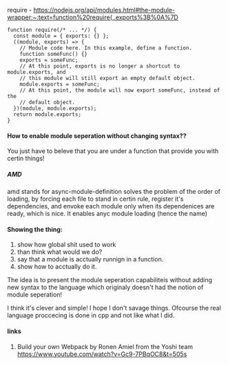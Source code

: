 require - https://nodejs.org/api/modules.html#the-module-wrapper:~:text=function%20require(,.exports%3B%0A%7D

```
function require(/* ... */) {
  const module = { exports: {} };
  ((module, exports) => {
    // Module code here. In this example, define a function.
    function someFunc() {}
    exports = someFunc;
    // At this point, exports is no longer a shortcut to module.exports, and
    // this module will still export an empty default object.
    module.exports = someFunc;
    // At this point, the module will now export someFunc, instead of the
    // default object.
  })(module, module.exports);
  return module.exports;
}
```


#### How to enable module seperation without changing syntax??
You just have to beleve that you are under a function that provide you with certin things!

##### AMD
amd stands for async-module-definition solves the problem of the order of loading,
by forcing each file to stand in certin rule, register it's dependencies,
and envoke each module only when its dependenices are ready, which is nice.
It enables anyc module loading (hence the name)



#### Showing the thing:
1. show how global shit used to work
2. than think what would we do?
3. say that a module is acctually runnign in a function.
4. show how to acctually do it.


The idea is to present the module seperation capabiliteis without adding new syntax to the language which originaly doesn't had the notion of module seperation!

I think it's clever and simple!
I hope I don't savage things.
Ofcourse the real language proccecing is done in cpp and not like what I did.


#### links
1. Build your own Webpack by Ronen Amiel from the Yoshi team https://www.youtube.com/watch?v=Gc9-7PBqOC8&t=505s